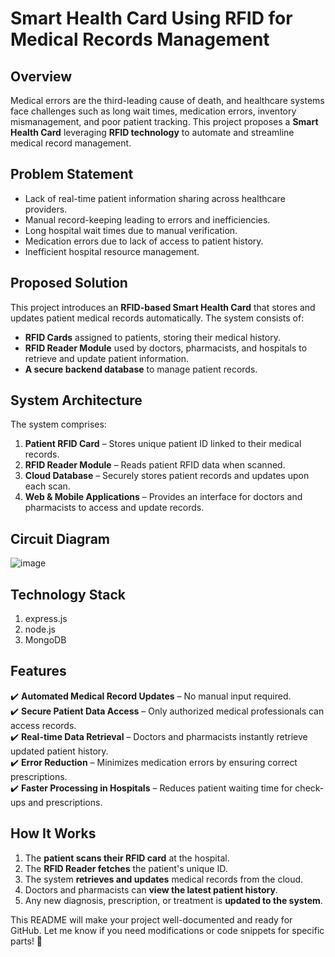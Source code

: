 # **Smart Health Card Using RFID for Medical Records Management**

## **Overview**
Medical errors are the third-leading cause of death, and healthcare systems face challenges such as long wait times, medication errors, inventory mismanagement, and poor patient tracking. This project proposes a **Smart Health Card** leveraging **RFID technology** to automate and streamline medical record management.

## **Problem Statement**
- Lack of real-time patient information sharing across healthcare providers.
- Manual record-keeping leading to errors and inefficiencies.
- Long hospital wait times due to manual verification.
- Medication errors due to lack of access to patient history.
- Inefficient hospital resource management.

## **Proposed Solution**
This project introduces an **RFID-based Smart Health Card** that stores and updates patient medical records automatically. The system consists of:
- **RFID Cards** assigned to patients, storing their medical history.
- **RFID Reader Module** used by doctors, pharmacists, and hospitals to retrieve and update patient information.
- **A secure backend database** to manage patient records.

## **System Architecture**
The system comprises:
1. **Patient RFID Card** – Stores unique patient ID linked to their medical records.
2. **RFID Reader Module** – Reads patient RFID data when scanned.
3. **Cloud Database** – Securely stores patient records and updates upon each scan.
4. **Web & Mobile Applications** – Provides an interface for doctors and pharmacists to access and update records.

## **Circuit Diagram**
![image](https://github.com/user-attachments/assets/1308a6b0-a78a-46cc-908f-24e37300199e)


## **Technology Stack**
1. express.js
2. node.js
3. MongoDB

## **Features**
✔️ **Automated Medical Record Updates** – No manual input required.  
✔️ **Secure Patient Data Access** – Only authorized medical professionals can access records.  
✔️ **Real-time Data Retrieval** – Doctors and pharmacists instantly retrieve updated patient history.  
✔️ **Error Reduction** – Minimizes medication errors by ensuring correct prescriptions.  
✔️ **Faster Processing in Hospitals** – Reduces patient waiting time for check-ups and prescriptions.  

## **How It Works**
1. The **patient scans their RFID card** at the hospital.
2. The **RFID Reader fetches** the patient's unique ID.
3. The system **retrieves and updates** medical records from the cloud.
4. Doctors and pharmacists can **view the latest patient history**.
5. Any new diagnosis, prescription, or treatment is **updated to the system**.

This README will make your project well-documented and ready for GitHub. Let me know if you need modifications or code snippets for specific parts! 🚀
